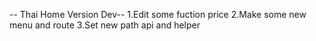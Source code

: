 -- Thai Home Version Dev--
1.Edit some fuction price
2.Make some new menu and route
3.Set new path api and helper
